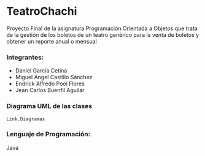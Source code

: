 # TeatroChachi
Proyecto Final de la asignatura Programación Orientada a Objetos que trata de la gestión de los boletos 
de un teatro genérico para la venta de boletos y obtener un reporte anual o mensual 


### Integrantes:
- Daniel García Cetina
- Miguel Ángel Castillo Sánchez
- Endrick Alfredo Pool Flores
- Jean Carlos Buenfil Aguilar

### Diagrama UML de las clases
    Link.Diagramas

### Lenguaje de Programación:
Java

